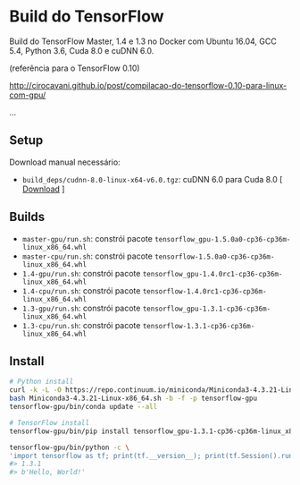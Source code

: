 # Build do TensorFlow

Build do TensorFlow Master, 1.4 e 1.3 no Docker com Ubuntu 16.04, GCC 5.4, Python 3.6, Cuda 8.0 e cuDNN 6.0.

(referência para o TensorFlow 0.10)

http://cirocavani.github.io/post/compilacao-do-tensorflow-0.10-para-linux-com-gpu/

...

## Setup

Download manual necessário:

* `build_deps/cudnn-8.0-linux-x64-v6.0.tgz`: cuDNN 6.0 para Cuda 8.0 [ [Download](https://developer.nvidia.com/rdp/cudnn-download) ]

## Builds

*  `master-gpu/run.sh`: constrói pacote `tensorflow_gpu-1.5.0a0-cp36-cp36m-linux_x86_64.whl`
*  `master-cpu/run.sh`: constrói pacote `tensorflow-1.5.0a0-cp36-cp36m-linux_x86_64.whl`
*  `1.4-gpu/run.sh`: constrói pacote `tensorflow_gpu-1.4.0rc1-cp36-cp36m-linux_x86_64.whl`
*  `1.4-cpu/run.sh`: constrói pacote `tensorflow-1.4.0rc1-cp36-cp36m-linux_x86_64.whl`
*  `1.3-gpu/run.sh`: constrói pacote `tensorflow_gpu-1.3.1-cp36-cp36m-linux_x86_64.whl`
*  `1.3-cpu/run.sh`: constrói pacote `tensorflow-1.3.1-cp36-cp36m-linux_x86_64.whl`

## Install

```sh
# Python install
curl -k -L -O https://repo.continuum.io/miniconda/Miniconda3-4.3.21-Linux-x86_64.sh
bash Miniconda3-4.3.21-Linux-x86_64.sh -b -f -p tensorflow-gpu
tensorflow-gpu/bin/conda update --all

# TensorFlow install
tensorflow-gpu/bin/pip install tensorflow_gpu-1.3.1-cp36-cp36m-linux_x86_64.whl

tensorflow-gpu/bin/python -c \
'import tensorflow as tf; print(tf.__version__); print(tf.Session().run(tf.constant("Hello, World!")))'
#> 1.3.1
#> b'Hello, World!'
```
